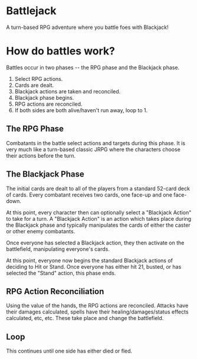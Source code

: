 # Battlejack
A turn-based RPG adventure where you battle foes with Blackjack!

# How do battles work?

Battles occur in two phases -- the RPG phase and the Blackjack phase.

1. Select RPG actions.
2. Cards are dealt.
3. Blackjack actions are taken and reconciled.
4. Blackjack phase begins.
5. RPG actions are reconciled.
6. If both sides are both alive/haven't run away, loop to 1.

## The RPG Phase

Combatants in the battle select actions and targets during this phase.
It is very much like a turn-based classic JRPG where the characters choose their actions before the turn. 

## The Blackjack Phase

The initial cards are dealt to all of the players from a standard 52-card deck of cards.
Every combatant receives two cards, one face-up and one face-down.

At this point, every character then can optionally select a "Blackjack Action" to take for a turn.
A "Blackjack Action" is an action which takes place during the Blackjack phase and typically manipulates the cards of either the caster or other enemy combatants.

Once everyone has selected a Blackjack action, they then activate on the battlefield, manipulating everyone's cards.

At this point, everyone now begins the standard Blackjack actions of deciding to Hit or Stand. Once everyone has either hit 21, busted, or has selected the "Stand" action, this phase ends.

## RPG Action Reconciliation

Using the value of the hands, the RPG actions are reconciled. Attacks have their damages calculated, spells have their healing/damages/status effects calculated, etc, etc. These take place and change the battlefield.

## Loop

This continues until one side has either died or fled.